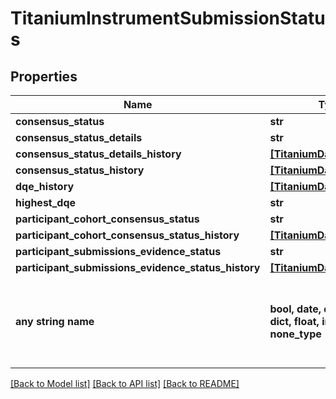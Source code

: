 # TitaniumInstrumentSubmissionStatus


## Properties
Name | Type | Description | Notes
------------ | ------------- | ------------- | -------------
**consensus_status** | **str** |  | [optional] 
**consensus_status_details** | **str** |  | [optional] 
**consensus_status_details_history** | [**[TitaniumDateAndValue]**](TitaniumDateAndValue.md) |  | [optional] 
**consensus_status_history** | [**[TitaniumDateAndValue]**](TitaniumDateAndValue.md) |  | [optional] 
**dqe_history** | [**[TitaniumDateAndValue]**](TitaniumDateAndValue.md) |  | [optional] 
**highest_dqe** | **str** |  | [optional] 
**participant_cohort_consensus_status** | **str** |  | [optional] 
**participant_cohort_consensus_status_history** | [**[TitaniumDateAndValue]**](TitaniumDateAndValue.md) |  | [optional] 
**participant_submissions_evidence_status** | **str** |  | [optional] 
**participant_submissions_evidence_status_history** | [**[TitaniumDateAndValue]**](TitaniumDateAndValue.md) |  | [optional] 
**any string name** | **bool, date, datetime, dict, float, int, list, str, none_type** | any string name can be used but the value must be the correct type | [optional]

[[Back to Model list]](../README.md#documentation-for-models) [[Back to API list]](../README.md#documentation-for-api-endpoints) [[Back to README]](../README.md)


